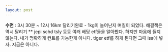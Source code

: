 ```yaml
---
layout: post
---
```

**수면** : 3시 30분 ~ 12시
16km 달리기완료 - 1kg이 늘어난지 며칠이 되었다. 해결책은 역시 달리기
** jepi schd tsly 등등 여러 배당 etf들을 알아봤다. 하지만 마음에 들지 않는다. 내가 명확하게 컨트롤 가능한게 아니다. tiger etf를 하게 된다면 그때 isa에 넣자. 지금은 아니다.